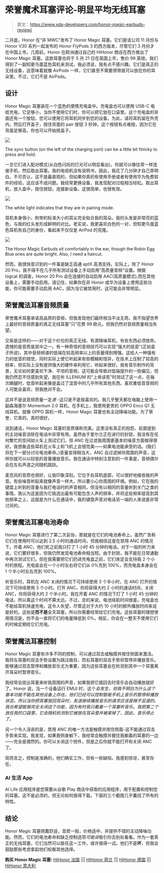 # 荣誉魔术耳塞评论-明显平均无线耳塞

> 原文：<https://www.xda-developers.com/honor-magic-earbuds-review/>

二月底，Honor 在“非 MWC”发布了 Honor Magic 耳塞。它们是该公司 11 月份与 Honor V30 系列一起发布的 Honor FlyPods 3 的西方版本，尽管它们 3 月份才在中国上市。几周前，Honor 在欧洲通过自己的 HiHonor 商店在西方推出了 Honor Magic 耳塞。这款耳塞也将于 5 月 21 日在英国上市，售价 99 英镑。我们得到了一副知更鸟蛋蓝色耳机来测试，我必须说，我有点不感兴趣。它们是真正的无线设备，这意味着就像 AirPods 一样，它们甚至不需要颈带就可以放在你的耳朵里。不过，它们不是 AirPods。

## 设计

Honor Magic 耳塞装在一个蓝色的便携充电盒中。充电盒也可以使用 USB-C 电缆充电，它足够小，当你不使用它们时，你可以把它放在口袋里。这个充电盒的背面还有一个按钮，您可以使用它将耳机同步到您的设备。为此，请将耳机留在外壳内，然后打开盖子，按住背面的 pair 按钮 3 秒钟。这个按钮有点难按，因为它在背面足够高，你也可以开始按盖子。

 <picture>![](img/29bd3a3ae9c584fd1a50a815f1fb38f9.png)</picture> 

The sync button (on the left of the charging port) can be a little bit finicky to press and hold.

一旦它们进入配对模式(从白色闪烁的灯光可以明显看出)，你就可以像往常一样连接手机，然后取出耳塞。我的电视机没有说明书，因此，我花了几分钟才自己弄明白。不可否认，这不是最直观的，但如果你真的有使用手册或者有使用华为免费软件的经验，这应该不成问题。我经常更换设备，我发现配对过程相当轻松。取出耳机，放入盒中，按住按钮，连接新设备。这很简单，也很有效。

 <picture>![](img/2bee34a292397726ddc75a3f3390a75a.png)</picture> 

The white light indicates that they are in pairing mode.

耳机本身很小，附带的标准大小的耳尖完全贴合我的耳朵。我的头发是非常亮的蓝色，与我的红头发形成鲜明的对比。老实说，我更喜欢白色的一对，但知更鸟蛋蓝色耳机有自己的身份，看起来不仅仅是 AirPod 的克隆。

 <picture>![](img/6ac01dfd93eda881bb0a3217b7b26224.png)</picture> 

The Honor Magic Earbuds sit comfortably in the ear, though the Robin Egg Blue ones are quite bright. Also, I need a haircut.

然而，我很快意识到的一件事是缺乏高通 aptX 高清支持。实际上，除了 Honor 20 Pro，我不得不在几乎所有测试设备上手动启用“高质量音频”设置。根据 logcat 的调查，Honor 20 Pro 会在连接时自动启用 AAC(高质量模式),而在其他设备上，需要手动启用。请记住，如果你在非 Honor 或华为设备上使用这些功能，你可能需要手动启用 AAC，因为当它被禁用时，这可能会非常明显。

## 荣誉魔法耳塞音频质量

荣誉魔术耳塞承诺高品质的音频，但我发现他们最终相当平淡无奇。我不指望世界上最好的音频质量的真正无线耳塞“只”花费 99 欧元，但我仍然对音频质量相当失望。

交易是这样的——对于这个价位的真正无线、有源降噪耳机，有些东西必须放弃。遗憾的是音质是其中之一。有一种奇怪的音频技巧可以实现“强大的低音”(正如盒子所说)，其中音频频谱的低端在较高频率以上的音量得到增强。这给人一种强有力的低音的错觉，同时实际上使它听起来有些模糊和怪异，在技术上压制了较高的频率，但实际上没有提供强大的硬件来利用它，听起来很好。我有音乐制作的背景，无论如何更喜欢干净、平坦的音频，这可能会导致对低端提升的一些偏见，但我仍然忍不住感到失望。我在听 ILLENIUM 的“上帝该死”时测试了这一点，在每次踢腿时，低音听起来像是盖过了混音中的几乎所有其他东西。喜欢重低音音频的人可能会喜欢，但我绝对不会。

这并不是说音频质量一定*差* -这只是不是我喜欢的。我几乎整天都在电脑上使用一副森海塞尔 Momentum 2.0 耳机，在手机上，我使用更贵的 OPPO Enco Q1 无线耳机。就像 OPPO 耳机一样，Honor Magic 耳塞也有主动降噪功能。为了荣誉，它真的，真的很好。

说到通话，Honor Magic 耳塞的音质堪称完美。这里没有真正的抱怨，前面提到的主动噪音消除在电话中非常有用。虽然由于爱尔兰正在进行的封锁，我没有在任何繁忙的空间如火车上测试它们，但 ANC 在过滤我周围更基本的噪音方面做得很好。我想象这些耳机在火车上和飞机上会很完美——如果电池能承受的话。(我们将在下一部分讨论电池寿命。)音量变得相当大，ANC 会过滤掉你周围的声音，这样你就可以以较低的音量播放音乐。我在通话中特别注意到的一件事是，音频偶尔会在左右声道之间随机跳跃。

麦克风的音质也很好，让我印象深刻。它位于右耳机底部，可以很好地接收我的声音。有些噪音听起来就像声音一样大，所以要小心你周围的环境。例如，它在我的键盘上听到的音量与我打电话时的声音相同，但没有以相同的音量听到关门之类的事情。我认为这是因为它挑选出最有可能包含人声的频率，并将这些频率提高到其他频率之上，这就是为什么在通话中，我的键盘声音对电话另一端的人来说是非常讨厌的。

## 荣誉魔法耳塞电池寿命

Honor Magic 耳塞进行了第二次妥协，那就是在它们的电池寿命上。虽然广告称它们在使用时可以达到 2.5 小时的通话时间，但我相信这是在禁用 ANC 的情况下。开着 ANC，他们死之前我只打了 1 小时 45 分钟的电话。对于一般的听力来说，它们要好很多，但我仍然发现电池寿命相当短。由于封锁，我不能在日常通勤中再次测试它们，但在我需要把它们扔进充电盒之前，它们肯定会支持我 2 个小时的旅程。充电盒会在一个小时左右将它们从 0%充到 100%，而充电盒本身会在 1 个半小时左右充到 100%。

听音乐时，耳机在 ANC 关闭的情况下可持续使用 3 个半小时，在 ANC 打开的情况下可持续使用 3 个小时。打开 ANC，你将获得大约 2 小时的通话时间，关闭 ANC，你将获得大约 2 个半小时。我在开着 ANC 的情况下打了 1 小时 45 分钟的电话，所以离这个时间不算太远。不过，总的来说，电池续航时间很差。充电盒也不能给耳机快速充电，这令人失望，尽管这对于大约 10 小时的额外播放时间来说是好的。这些是**而不是**全天耳塞，所以你需要经常给它们充电。这些耳塞的理想使用情况是，你不会一直将它们的电量降低到 0%，相反，你会在一整天不使用它们的时候定期给它们充电。

## 荣誉魔法耳塞控制

Honor Magic 耳塞有许多不同的控制，可以通过双击或触摸并按住侧面来激活。我将左耳塞的双击手势设置为跳过曲目，而右耳塞的双击手势将暂停并播放音乐。能够通过双击暂停和播放音乐尤为重要，因为这些耳塞会在检测到其中一个耳塞离开耳朵时暂停音乐。

我经常会拔出耳塞来听我周围的声音，如果我把它插回去时音乐会自动播放就好了。Honor 说，当一个设备运行 EMUI 时，这个*会发生，但我不明白为什么这个基本功能不能在其他设备上存在。他们已经可以控制智能手机上音乐的暂停和播放状态，所以当你把耳塞放回耳朵时，发送继续播放音乐的请求应该是微不足道的。我也希望能够完全关闭这个功能，因为有时我只戴着一个耳塞听音乐。我把第二个放在我的口袋里，它会随机检测到它被放在耳朵里并被拿掉了，因此，音乐停止了。*

另一个令人沮丧的是，禁用 ANC 的唯一方法是触摸并按住侧面-这不能通过双击手势来实现。我发现，如果我侧身躺下，我经常会触摸并握住我躺着的耳塞的一边——完全是偶然的。你可以关闭这个控件，但是之后你就不能打开和关闭 ANC 了。

简而言之，控制是准确的，他们确实工作，但有一些缺陷，我感到惊讶，甚至存在。

### AI 生活 App

AI Life 应用程序是您需要从谷歌 Play 商店中获取的应用程序，用于配置和控制您的耳塞。这不是必须的，但无论如何值得下载。下面的三个截图几乎囊括了所有的特性。

## 结论

Honor Magic 耳塞佩戴舒适，音质一般，价格适中，并提供不错的主动降噪功能。然而，它们的电池寿命和缺乏控制选项*可能会*吸引你去别处看看。作为一套真正的无线耳塞，它们当然可以胜任这一工作，或许值得一试。他们不是**坏**，但我会鼓励那些考虑拿起他们权衡其他选择。

**购买 Honor Magic 耳塞:** [HiHonor 法国](https://www.hihonor.com/france/product/honor-magic-earbuds) ||| [HiHonor 荷兰](https://www.hihonor.com/nl/product/honor-magic-earbuds) ||| [HiHonor 德国](https://www.hihonor.com/germany/product/honor-magic-earbuds) ||| [HiHonor 意大利](https://www.hihonor.com/italy/product/honor-magic-earbuds)